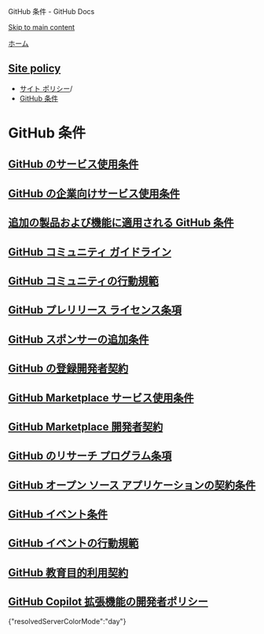 GitHub 条件 - GitHub Docs

[Skip to main content](#main-content)

[ホーム](/ja)

[Site policy](/ja/site-policy)
----------

* [サイト ポリシー](/ja/site-policy)/
* [GitHub 条件](/ja/site-policy/github-terms)

GitHub 条件
==========

[GitHub のサービス使用条件](/ja/site-policy/github-terms/github-terms-of-service)
----------

[GitHub の企業向けサービス使用条件](/ja/site-policy/github-terms/github-corporate-terms-of-service)
----------

[追加の製品および機能に適用される GitHub 条件](/ja/site-policy/github-terms/github-terms-for-additional-products-and-features)
----------

[GitHub コミュニティ ガイドライン](/ja/site-policy/github-terms/github-community-guidelines)
----------

[GitHub コミュニティの行動規範](/ja/site-policy/github-terms/github-community-code-of-conduct)
----------

[GitHub プレリリース ライセンス条項](/ja/site-policy/github-terms/github-pre-release-license-terms)
----------

[GitHub スポンサーの追加条件](/ja/site-policy/github-terms/github-sponsors-additional-terms)
----------

[GitHub の登録開発者契約](/ja/site-policy/github-terms/github-registered-developer-agreement)
----------

[GitHub Marketplace サービス使用条件](/ja/site-policy/github-terms/github-marketplace-terms-of-service)
----------

[GitHub Marketplace 開発者契約](/ja/site-policy/github-terms/github-marketplace-developer-agreement)
----------

[GitHub のリサーチ プログラム条項](/ja/site-policy/github-terms/github-research-program-terms)
----------

[GitHub オープン ソース アプリケーションの契約条件](/ja/site-policy/github-terms/github-open-source-applications-terms-and-conditions)
----------

[GitHub イベント条件](/ja/site-policy/github-terms/github-event-terms)
----------

[GitHub イベントの行動規範](/ja/site-policy/github-terms/github-event-code-of-conduct)
----------

[GitHub 教育目的利用契約](/ja/site-policy/github-terms/github-educational-use-agreement)
----------

[GitHub Copilot 拡張機能の開発者ポリシー](/ja/site-policy/github-terms/github-copilot-extension-developer-policy)
----------

{"resolvedServerColorMode":"day"}
